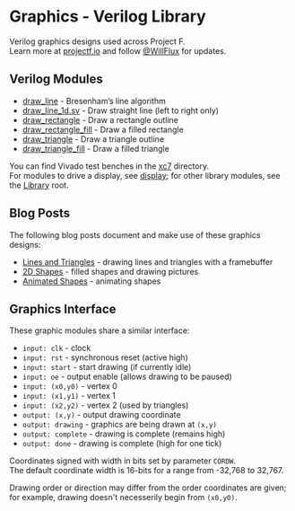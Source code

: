 # Graphics - Verilog Library

Verilog graphics designs used across Project F.  
Learn more at [projectf.io](https://projectf.io/) and follow [@WillFlux](https://twitter.com/WillFlux) for updates.

## Verilog Modules

* [draw_line](draw_line.sv) - Bresenham’s line algorithm
* [draw_line_1d.sv](draw_line_1d.sv) - Draw straight line (left to right only)
* [draw_rectangle](draw_rectangle.sv) - Draw a rectangle outline
* [draw_rectangle_fill](draw_rectangle_fill.sv) - Draw a filled rectangle
* [draw_triangle](draw_triangle.sv) - Draw a triangle outline
* [draw_triangle_fill](draw_triangle_fill.sv) - Draw a filled triangle

You can find Vivado test benches in the [xc7](xc7) directory.    
For modules to drive a display, see [display](../display/); for other library modules, see the [Library](../) root.

## Blog Posts

The following blog posts document and make use of these graphics designs:

* [Lines and Triangles](https://projectf.io/posts/lines-and-triangles/) - drawing lines and triangles with a framebuffer
* [2D Shapes](https://projectf.io/posts/fpga-shapes/) - filled shapes and drawing pictures
* [Animated Shapes](https://projectf.io/posts/animated-shapes/) - animating shapes

## Graphics Interface

These graphic modules share a similar interface:

* `input: clk` - clock
* `input: rst` - synchronous reset (active high)
* `input: start` - start drawing (if currently idle)
* `input: oe` - output enable (allows drawing to be paused)
* `input: (x0,y0)` - vertex 0
* `input: (x1,y1)` - vertex 1
* `input: (x2,y2)` - vertex 2 (used by triangles)
* `output: (x,y)` - output drawing coordinate
* `output: drawing` - graphics are being drawn at `(x,y)`
* `output: complete` - drawing is complete (remains high)
* `output: done` - drawing is complete (high for one tick)

Coordinates signed with width in bits set by parameter `CORDW`.  
The default coordinate width is 16-bits for a range from -32,768 to 32,767.

Drawing order or direction may differ from the order coordinates are given;
for example, drawing doesn't necesserily begin from `(x0,y0)`.
